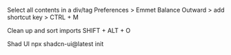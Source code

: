 Select all contents in a div/tag
Preferences > Emmet Balance Outward > add shortcut key > CTRL + M

Clean up and sort imports
SHIFT + ALT + O

Shad UI
npx shadcn-ui@latest init